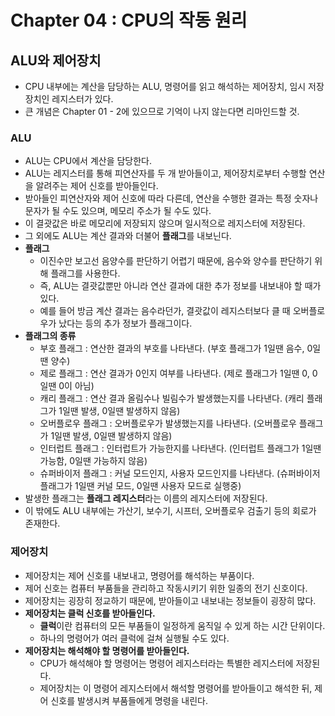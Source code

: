 # Chapter 04 : CPU의 작동 원리

## ALU와 제어장치
- CPU 내부에는 계산을 담당하는 ALU, 명령어를 읽고 해석하는 제어장치, 임시 저장 장치인 레지스터가 있다.
- 큰 개념은 Chapter 01 - 2에 있으므로 기억이 나지 않는다면 리마인드할 것.

### ALU
- ALU는 CPU에서 계산을 담당한다.
- ALU는 레지스터를 통해 피연산자를 두 개 받아들이고, 제어장치로부터 수행할 연산을 알려주는 제어 신호를 받아들인다.
- 받아들인 피연산자와 제어 신호에 따라 다른데, 연산을 수행한 결과는 특정 숫자나 문자가 될 수도 있으며, 메모리 주소가 될 수도 있다.
- 이 결괏값은 바로 메모리에 저장되지 않으며 일시적으로 레지스터에 저장된다.
- 그 외에도 ALU는 계산 결과와 더불어 **플래그**를 내보닌다.
- **플래그**
  - 이진수만 보고선 음양수를 판단하기 어렵기 때문에, 음수와 양수를 판단하기 위해 플래그를 사용한다.
  - 즉, ALU는 결괏값뿐만 아니라 연산 결과에 대한 추가 정보를 내보내야 할 때가 있다.
  - 예를 들어 방금 계산 결과는 음수라던가, 결괏값이 레지스터보다 클 때 오버플로우가 났다는 등의 추가 정보가 플래그이다.
- **플래그의 종류**
  - 부호 플래그 : 연산한 결과의 부호를 나타낸다. (부호 플래그가 1일땐 음수, 0일땐 양수)
  - 제로 플래그 : 연산 결과가 0인지 여부를 나타낸다. (제로 플래그가 1일땐 0, 0일땐 0이 아님)
  - 캐리 플래그 : 연산 결과 올림수나 빌림수가 발생했는지를 나타낸다. (캐리 플래그가 1일땐 발생, 0일땐 발생하지 않음)
  - 오버플로우 플래그 : 오버플로우가 발생했는지를 나타낸다. (오버플로우 플래그가 1일땐 발생, 0일땐 발생하지 않음)
  - 인터럽트 플래그 : 인터럽트가 가능한지를 나타낸다. (인터럽트 플래그가 1일땐 가능함, 0일땐 가능하지 않음)
  - 슈퍼바이저 플래그 : 커널 모드인지, 사용자 모드인지를 나타낸다. (슈퍼바이저 플래그가 1일땐 커널 모드, 0일땐 사용자 모드로 실행중)
- 발생한 플래그는 **플래그 레지스터**라는 이름의 레지스터에 저장된다.
- 이 밖에도 ALU 내부에는 가산기, 보수기, 시프터, 오버플로우 검출기 등의 회로가 존재한다.
### 제어장치
- 제어장치는 제어 신호를 내보내고, 명령어를 해석하는 부품이다.
- 제어 신호는 컴퓨터 부품들을 관리하고 작동시키기 위한 일종의 전기 신호이다.
- 제어장치는 굉장히 정교하기 때문에, 받아들이고 내보내는 정보들이 굉장히 많다.
- **제어장치는 클럭 신호를 받아들인다.**
  - **클럭**이란 컴퓨터의 모든 부품들이 일정하게 움직일 수 있게 하는 시간 단위이다.
  - 하나의 명령어가 여러 클럭에 걸쳐 실행될 수도 있다.
- **제어장치는 해석해야 할 명령어를 받아들인다.**
  - CPU가 해석해야 할 명령어는 명령어 레지스터라는 특별한 레지스터에 저장된다.
  - 제어장치는 이 명령어 레지스터에서 해석할 명령어를 받아들이고 해석한 뒤, 제어 신호를 발생시켜 부품들에게 명령을 내린다.
